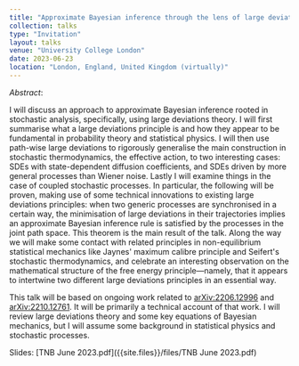```yaml
---
title: "Approximate Bayesian inference through the lens of large deviations"
collection: talks
type: "Invitation"
layout: talks
venue: "University College London"
date: 2023-06-23
location: "London, England, United Kingdom (virtually)"
---
```


_Abstract_: 

I will discuss an approach to approximate Bayesian inference rooted in stochastic analysis, specifically, using large deviations theory. I will first summarise what a large deviations principle is and how they appear to be fundamental in probability theory and statistical physics. I will then use path-wise large deviations to rigorously generalise the main construction in stochastic thermodynamics, the effective action, to two interesting cases: SDEs with state-dependent diffusion coefficients, and SDEs driven by more general processes than Wiener noise. Lastly I will examine things in the case of coupled stochastic processes. In particular, the following will be proven, making use of some technical innovations to existing large deviations principles: when two generic processes are synchronised in a certain way, the minimisation of large deviations in their trajectories implies an approximate Bayesian inference rule is satisfied by the processes in the joint path space. This theorem is the main result of the talk. Along the way we will make some contact with related principles in non-equilibrium statistical mechanics like Jaynes' maximum calibre principle and Seifert's stochastic thermodynamics, and celebrate an interesting observation on the mathematical structure of the free energy principle—namely, that it appears to intertwine two different large deviations principles in an essential way.

This talk will be based on ongoing work related to [arXiv:2206.12996](https://arxiv.org/abs/2206.12996) and [arXiv:2210.12761](https://arxiv.org/abs/2210.12761). It will be primarily a technical account of that work. I will review large deviations theory and some key equations of Bayesian mechanics, but I will assume some background in statistical physics and stochastic processes.

Slides: [TNB June 2023.pdf]({{site.files}}/files/TNB June 2023.pdf)

